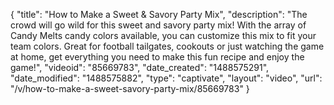 {
    "title": "How to Make a Sweet & Savory Party Mix",
    "description": "The crowd will go wild for this sweet and savory party mix! With the array of Candy Melts candy colors available, you can customize this mix to fit your team colors. Great for football tailgates, cookouts or just watching the game at home, get everything you need to make this fun recipe and enjoy the game!",
    "videoid": "85669783",
    "date_created": "1488575291",
    "date_modified": "1488575882",
    "type": "captivate",
    "layout": "video",
    "url": "\/v\/how-to-make-a-sweet-savory-party-mix\/85669783"
}